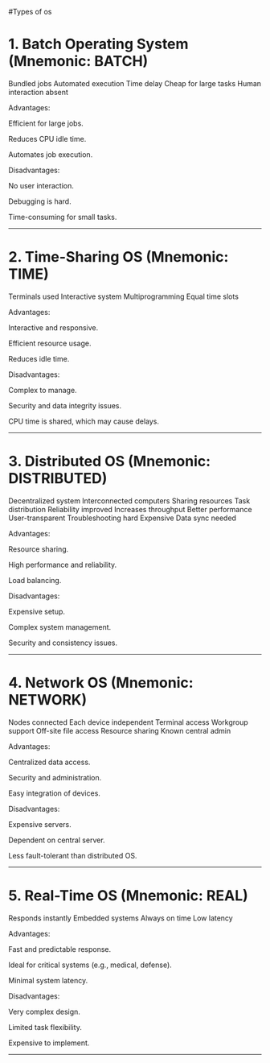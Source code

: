 
#Types of os
# 1. Batch Operating System (Mnemonic: BATCH)

Bundled jobs
Automated execution
Time delay
Cheap for large tasks
Human interaction absent

Advantages:

Efficient for large jobs.

Reduces CPU idle time.

Automates job execution.


Disadvantages:

No user interaction.

Debugging is hard.

Time-consuming for small tasks.



---

# 2. Time-Sharing OS (Mnemonic: TIME)

Terminals used
Interactive system
Multiprogramming
Equal time slots

Advantages:

Interactive and responsive.

Efficient resource usage.

Reduces idle time.


Disadvantages:

Complex to manage.

Security and data integrity issues.

CPU time is shared, which may cause delays.



---

# 3. Distributed OS (Mnemonic: DISTRIBUTED)

Decentralized system
Interconnected computers
Sharing resources
Task distribution
Reliability improved
Increases throughput
Better performance
User-transparent
Troubleshooting hard
Expensive
Data sync needed

Advantages:

Resource sharing.

High performance and reliability.

Load balancing.


Disadvantages:

Expensive setup.

Complex system management.

Security and consistency issues.



---

# 4. Network OS (Mnemonic: NETWORK)

Nodes connected
Each device independent
Terminal access
Workgroup support
Off-site file access
Resource sharing
Known central admin

Advantages:

Centralized data access.

Security and administration.

Easy integration of devices.


Disadvantages:

Expensive servers.

Dependent on central server.

Less fault-tolerant than distributed OS.



---

# 5. Real-Time OS (Mnemonic: REAL)

Responds instantly
Embedded systems
Always on time
Low latency

Advantages:

Fast and predictable response.

Ideal for critical systems (e.g., medical, defense).

Minimal system latency.


Disadvantages:

Very complex design.

Limited task flexibility.

Expensive to implement.


---
